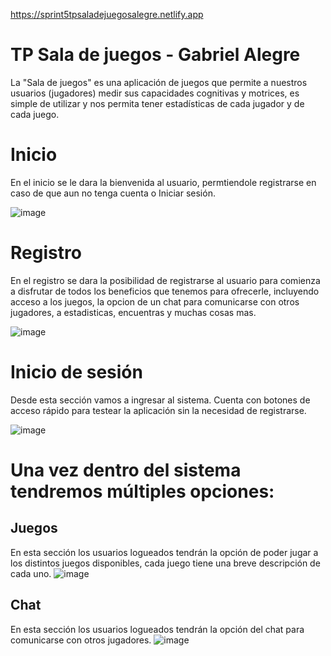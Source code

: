 https://sprint5tpsaladejuegosalegre.netlify.app

# TP Sala de juegos - Gabriel Alegre

La "Sala de juegos" es una aplicación de juegos que permite a nuestros usuarios (jugadores) medir sus capacidades cognitivas y motrices, es simple de utilizar y nos permita tener estadísticas de cada jugador y de cada juego.

# Inicio

En el inicio se le dara la bienvenida al usuario, permtiendole registrarse en caso de que aun no tenga cuenta o Iniciar sesión.

![image](https://github.com/GabrielAlegre/TP1SalaDeJuegosLaboIV/assets/86837104/2a3cfcb6-b7de-4a32-a9b7-6ee511919f96)

# Registro
En el registro se dara la posibilidad de registrarse al usuario para comienza a disfrutar de todos los beneficios que tenemos para ofrecerle, incluyendo acceso a los juegos, la opcion de un chat para comunicarse con otros jugadores, a estadisticas, encuentras y muchas cosas mas.

![image](https://github.com/GabrielAlegre/TP1SalaDeJuegosLaboIV/assets/86837104/1234108c-923c-4878-9586-600a8fb7035b)

# Inicio de sesión
Desde esta sección vamos a ingresar al sistema. Cuenta con botones de acceso rápido para testear la aplicación sin la necesidad de registrarse.

![image](https://github.com/GabrielAlegre/TP1SalaDeJuegosLaboIV/assets/86837104/37279576-0d18-42fd-b6a4-e2fbcac6f1f7)

# Una vez dentro del sistema tendremos múltiples opciones:
## Juegos
En esta sección los usuarios logueados tendrán la opción de poder jugar a los distintos juegos disponibles, cada juego tiene una breve descripción de cada uno. 
![image](https://github.com/GabrielAlegre/TP1SalaDeJuegosLaboIV/assets/86837104/a9c6821e-b250-414e-80dc-6c9ded5f36d3)


## Chat
En esta sección los usuarios logueados tendrán la opción del chat para comunicarse con otros jugadores.
![image](https://github.com/GabrielAlegre/TP1SalaDeJuegosLaboIV/assets/86837104/33be3df9-7a64-439e-b8a3-a433d414cb74)
